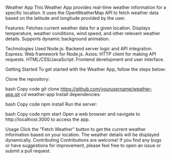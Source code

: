 Weather App
This Weather App provides real-time weather information for a specific location. It uses the OpenWeatherMap API to fetch weather data based on the latitude and longitude provided by the user.

Features:
Fetches current weather data for a given location.
Displays temperature, weather conditions, wind speed, and other relevant weather details.
Supports dynamic background animation.


Technologies Used
Node.js: Backend server logic and API integration.
Express: Web framework for Node.js.
Axios: HTTP client for making API requests.
HTML/CSS/JavaScript: Frontend development and user interface.


Getting Started
To get started with the Weather App, follow the steps below:

Clone the repository:

bash
Copy code
git clone https://github.com/yourusername/weather-app.git
cd weather-app
Install dependencies:

bash
Copy code
npm install
Run the server:

bash
Copy code
npm start
Open a web browser and navigate to http://localhost:3000 to access the app.

Usage
Click the "Fetch Weather" button to get the current weather information based on your location.
The weather details will be displayed dynamically.
Contributing
Contributions are welcome! If you find any bugs or have suggestions for improvement, please feel free to open an issue or submit a pull request.
